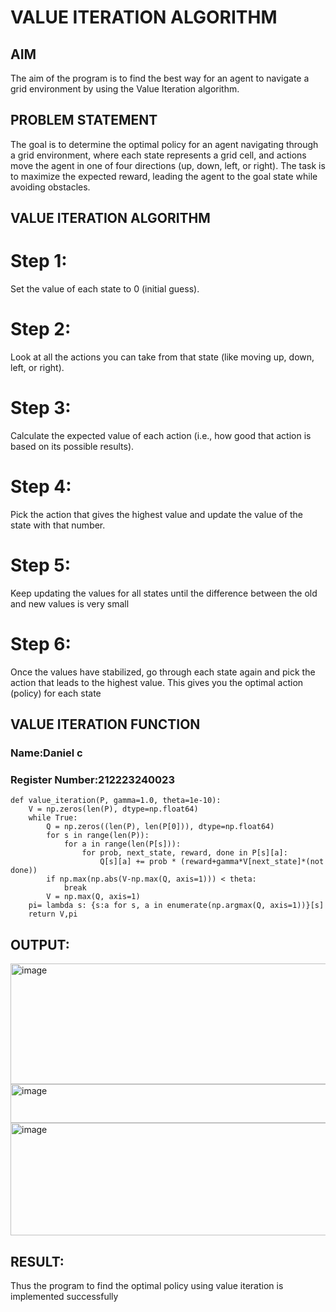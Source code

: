 # VALUE ITERATION ALGORITHM

## AIM
The aim of the program is to find the best way for an agent to navigate a grid environment by using the Value Iteration algorithm.

## PROBLEM STATEMENT
The goal is to determine the optimal policy for an agent navigating through a grid environment, where each state represents a grid cell, and actions move the agent in one of four directions (up, down, left, or right). The task is to maximize the expected reward, leading the agent to the goal state while avoiding obstacles.

## VALUE ITERATION ALGORITHM
# Step 1:
Set the value of each state to 0 (initial guess).

# Step 2:
Look at all the actions you can take from that state (like moving up, down, left, or right).

# Step 3:
Calculate the expected value of each action (i.e., how good that action is based on its possible results).

# Step 4:
Pick the action that gives the highest value and update the value of the state with that number.

# Step 5:
Keep updating the values for all states until the difference between the old and new values is very small

# Step 6:
Once the values have stabilized, go through each state again and pick the action that leads to the highest value. This gives you the optimal action (policy) for each state

## VALUE ITERATION FUNCTION
### Name:Daniel c
### Register Number:212223240023
```
def value_iteration(P, gamma=1.0, theta=1e-10):
    V = np.zeros(len(P), dtype=np.float64)
    while True:
        Q = np.zeros((len(P), len(P[0])), dtype=np.float64)
        for s in range(len(P)):
            for a in range(len(P[s])):
                for prob, next_state, reward, done in P[s][a]:
                    Q[s][a] += prob * (reward+gamma*V[next_state]*(not done))
        if np.max(np.abs(V-np.max(Q, axis=1))) < theta:
            break
        V = np.max(Q, axis=1)
    pi= lambda s: {s:a for s, a in enumerate(np.argmax(Q, axis=1))}[s]
    return V,pi
```


## OUTPUT:
<img width="717" height="193" alt="image" src="https://github.com/user-attachments/assets/6b40ae69-2941-49b3-9753-44e564065513" />

<img width="787" height="62" alt="image" src="https://github.com/user-attachments/assets/92d30580-583d-4815-a673-f6235302f960" />

<img width="677" height="180" alt="image" src="https://github.com/user-attachments/assets/896dd7ae-9a7b-4c51-b620-9627618f6ed5" />

## RESULT:
Thus the program to find the optimal policy using value iteration is implemented successfully


